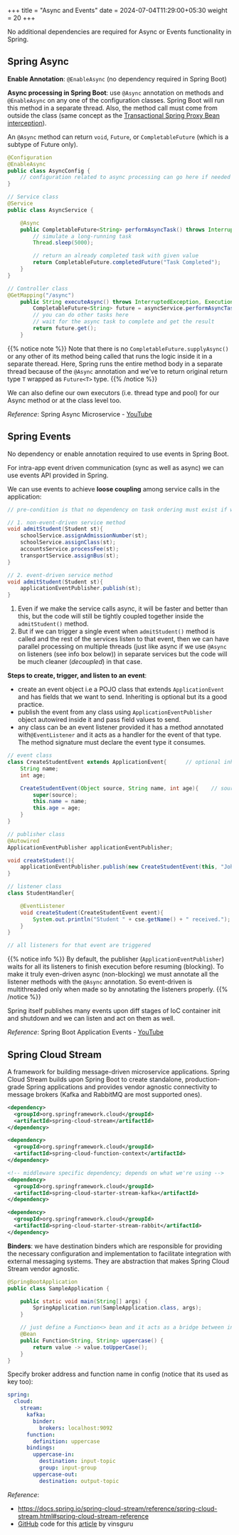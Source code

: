 +++
title = "Async and Events"
date = 2024-07-04T11:29:00+05:30
weight = 20
+++

No additional dependencies are required for Async or Events functionality in Spring.

## Spring Async
**Enable Annotation**: `@EnableAsync` (no dependency required in Spring Boot)

**Async processing in Spring Boot**: use `@Async` annotation on methods and `@EnableAsync` on any one of the configuration classes. Spring Boot will run this method in a separate thread. Also, the method call must come from outside the class (same concept as the [Transactional Spring Proxy Bean interception](/spring-boot/txn/#proxy)).

An `@Async` method can return `void`, `Future`, or `CompletableFuture` (which is a subtype of Future only).

```java
@Configuration
@EnableAsync
public class AsyncConfig {
    // configuration related to async processing can go here if needed
}

// Service class
@Service
public class AsyncService {

    @Async
    public CompletableFuture<String> performAsyncTask() throws InterruptedException {
        // simulate a long-running task
        Thread.sleep(5000);

        // return an already completed task with given value
        return CompletableFuture.completedFuture("Task Completed");
    }
}

// Controller class
@GetMapping("/async")
    public String executeAsync() throws InterruptedException, ExecutionException {
        CompletableFuture<String> future = asyncService.performAsyncTask();
        // you can do other tasks here
        // wait for the async task to complete and get the result
        return future.get();
    }
```

{{% notice note %}}
Note that there is no `CompletableFuture.supplyAsync()` or any other of its method being called that runs the logic inside it in a separate theread. Here, Spring runs the entire method body in a separate thread because of the `@Async` annotation and we've to return original return type `T` wrapped as `Future<T>` type.
{{% /notice %}}

We can also define our own executors (i.e. thread type and pool) for our Async method or at the class level too.

_Reference_: Spring Async Microservice - [YouTube](https://youtu.be/utMoWx1XcrE)

## Spring Events
No dependency or enable annotation required to use events in Spring Boot.

For intra-app event driven communication (sync as well as async) we can use events API provided in Spring.

We can use events to achieve **loose coupling** among service calls in the application:
```java
// pre-condition is that no dependency on task ordering must exist if we want to have async processing (ofc)

// 1. non-event-driven service method
void admitStudent(Student st){
	schoolService.assignAdmissionNumber(st);
	schoolService.assignClass(st);
	accountsService.processFee(st);
	transportService.assignBus(st);
}

// 2. event-driven service method
void admitStudent(Student st){
	applicationEventPublisher.publish(st);
}
```

1. Even if we make the service calls async, it will be faster and better than this, but the code will still be tightly coupled together inside the `admitStudent()` method.
2. But if we can trigger a single event when `admitStudent()` method is called and the rest of the services listen to that event, then we can have parallel processing on multiple threads (just like async if we use `@Async` on listeners (see info box below)) in separate services but the code will be much cleaner (_decoupled_) in that case.

**Steps to create, trigger, and listen to an event**:
- create an event object i.e a POJO class that extends `ApplicationEvent` and has fields that we want to send. Inheriting is optional but its a good practice.
- publish the event from any class using `ApplicationEventPublisher` object autowired inside it and pass field values to send.
- any class can be an event listener provided it has a method annotated with`@EventListener` and it acts as a handler for the event of that type. The method signature must declare the event type it consumes.

```java
// event class
class CreateStudentEvent extends ApplicationEvent{		// optional inheritance; provides additional functionality like source
	String name;
	int age;

	CreateStudentEvent(Object source, String name, int age){	// source is required to identify publisher of event later on
		super(source);
		this.name = name;
		this.age = age;
	}
}

// publisher class
@Autowired
ApplicationEventPublisher applicationEventPublisher; 

void createStudent(){
	applicationEventPublisher.publish(new CreateStudentEvent(this, "John", 20));
}

// listener class
class StudentHandler{

	@EventListener
	void createStudent(CreateStudentEvent event){
		System.out.println("Student " + cse.getName() + " received.");
	}
}

// all listeners for that event are triggered
```

{{% notice info %}}
By default, the publisher (`ApplicationEventPublisher`) waits for all its listeners to finish execution before resuming (blocking). To make it truly even-driven async (non-blocking) we must annotate all the listener methods with the `@Async` annotation. So event-driven is multithreaded only when made so by annotating the listeners properly.
{{% /notice %}}

Spring itself publishes many events upon diff stages of IoC container init and shutdown and we can listen and act on them as well.

_Reference_: Spring Boot Application Events - [YouTube](https://youtu.be/imF5ja5OkAo)

## Spring Cloud Stream
A framework for building message-driven microservice applications. Spring Cloud Stream builds upon Spring Boot to create standalone, production-grade Spring applications and provides vendor agnostic connectivity to message brokers (Kafka and RabbitMQ are most supported ones).

```xml
<dependency>
  <groupId>org.springframework.cloud</groupId>
  <artifactId>spring-cloud-stream</artifactId>
</dependency>

<dependency>
  <groupId>org.springframework.cloud</groupId>
  <artifactId>spring-cloud-function-context</artifactId>
</dependency>

<!-- middleware specific dependency; depends on what we're using -->
<dependency>
  <groupId>org.springframework.cloud</groupId>
  <artifactId>spring-cloud-starter-stream-kafka</artifactId>
</dependency>

<dependency>
  <groupId>org.springframework.cloud</groupId>
  <artifactId>spring-cloud-starter-stream-rabbit</artifactId>
</dependency>
```

**Binders**: we have destination binders which are responsible for providing the necessary configuration and implementation to facilitate integration with external messaging systems. They are abstraction that makes Spring Cloud Stream vendor agnostic.

```java
@SpringBootApplication
public class SampleApplication {

	public static void main(String[] args) {
		SpringApplication.run(SampleApplication.class, args);
	}

	// just define a Function<> bean and it acts as a bridge between input and output
    @Bean
	public Function<String, String> uppercase() {
	    return value -> value.toUpperCase();
	}
}
```

Specify broker address and function name in config (notice that its used as key too):
```yaml
spring:
  cloud:
    stream:
      kafka:
        binder:
          brokers: localhost:9092
      function:
        definition: uppercase
      bindings:
        uppercase-in:
          destination: input-topic
          group: input-group
        uppercase-out:
          destination: output-topic
```

_Reference_: 
- https://docs.spring.io/spring-cloud-stream/reference/spring-cloud-stream.html#spring-cloud-stream-reference
- [GitHub](https://github.com/vinsguru/vinsguru-blog-code-samples/blob/master/architectural-pattern/saga-orchestration/order-orchestrator/src/main/resources/application.yaml) code for this [article](https://www.vinsguru.com/orchestration-saga-pattern-with-spring-boot/) by vinsguru